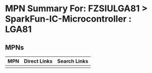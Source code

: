 



# MPN Summary For: FZSIULGA81 > SparkFun-IC-Microcontroller : LGA81

## MPNs
  

|MPN|Direct Links|Search Links|
| :--- | :--- | :--- |
||||

